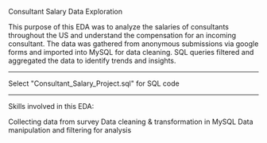 Consultant Salary Data Exploration

This purpose of this EDA was to analyze the salaries of consultants throughout the US and understand the compensation for an incoming consultant.
The data was gathered from anonymous submissions via google forms and imported into MySQL for data cleaning.
SQL queries filtered and aggregated the data to identify trends and insights.

*****
Select "Consultant_Salary_Project.sql" for SQL code
*****

Skills involved in this EDA:

Collecting data from survey
Data cleaning & transformation in MySQL
Data manipulation and filtering for analysis
